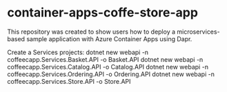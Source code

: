 # container-apps-coffe-store-app
This repository was created to show users how to deploy a microservices-based sample application with Azure Container Apps using Dapr.


Create a Services projects:
dotnet new webapi -n coffeecapp.Services.Basket.API -o Basket.API
dotnet new webapi -n coffeecapp.Services.Catalog.API -o Catalog.API
dotnet new webapi -n coffeecapp.Services.Ordering.API -o Ordering.API
dotnet new webapi -n coffeecapp.Services.Store.API -o Store.API